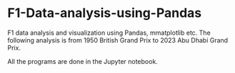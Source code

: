 # F1-Data-analysis-using-Pandas
F1 data analysis and visualization using Pandas, mmatplotlib etc. The following analysis is from 1950 British Grand Prix to 2023 Abu Dhabi Grand Prix.

All the programs are done in the Jupyter notebook.

